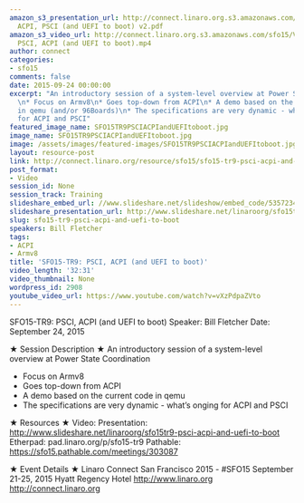 ```yaml
---
amazon_s3_presentation_url: http://connect.linaro.org.s3.amazonaws.com/sfo15/Presentations/09-24-Thursday/SFO15-TR9-
  ACPI, PSCI (and UEFI to boot) v2.pdf
amazon_s3_video_url: http://connect.linaro.org.s3.amazonaws.com/sfo15/Videos/09-24-Thursday/SFO15-TR9
  PSCI, ACPI (and UEFI to boot).mp4
author: connect
categories:
- sfo15
comments: false
date: 2015-09-24 00:00:00
excerpt: "An introductory session of a system-level overview at Power State Coordination
  \n* Focus on Armv8\n* Goes top-down from ACPI\n* A demo based on the current code
  in qemu (and/or 96Boards)\n* The specifications are very dynamic - what\u2019s onging
  for ACPI and PSCI"
featured_image_name: SFO15TR9PSCIACPIandUEFItoboot.jpg
image_name: SFO15TR9PSCIACPIandUEFItoboot.jpg
image: /assets/images/featured-images/SFO15TR9PSCIACPIandUEFItoboot.jpg
layout: resource-post
link: http://connect.linaro.org/resource/sfo15/sfo15-tr9-psci-acpi-and-uefi-to-boot/
post_format:
- Video
session_id: None
session_track: Training
slideshare_embed_url: //www.slideshare.net/slideshow/embed_code/53572343
slideshare_presentation_url: http://www.slideshare.net/linaroorg/sfo15tr9-psci-acpi-and-uefi-to-boot
slug: sfo15-tr9-psci-acpi-and-uefi-to-boot
speakers: Bill Fletcher
tags:
- ACPI
- Armv8
title: 'SFO15-TR9: PSCI, ACPI (and UEFI to boot)'
video_length: '32:31'
video_thumbnail: None
wordpress_id: 2908
youtube_video_url: https://www.youtube.com/watch?v=vXzPdpaZVto
---
```


SFO15-TR9: PSCI, ACPI (and UEFI to boot)
Speaker:   Bill Fletcher
Date: September 24, 2015

★ Session Description ★
An introductory session of a system-level overview at Power State Coordination
- Focus on Armv8
- Goes top-down from ACPI
- A demo based on the current code in qemu
- The specifications are very dynamic - what’s onging for ACPI and PSCI

★ Resources ★
Video:
Presentation:  http://www.slideshare.net/linaroorg/sfo15tr9-psci-acpi-and-uefi-to-boot
Etherpad: pad.linaro.org/p/sfo15-tr9
Pathable:  https://sfo15.pathable.com/meetings/303087

★ Event Details ★
Linaro Connect San Francisco 2015 - #SFO15
September 21-25, 2015
Hyatt Regency Hotel
http://www.linaro.org
http://connect.linaro.org
